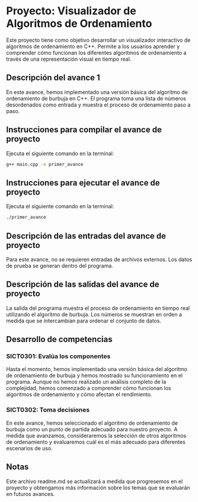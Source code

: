# Proyecto: Visualizador de Algoritmos de Ordenamiento

Este proyecto tiene como objetivo desarrollar un visualizador interactivo de algoritmos de ordenamiento en C++. Permite a los usuarios aprender y comprender cómo funcionan los diferentes algoritmos de ordenamiento a través de una representación visual en tiempo real.

## Descripción del avance 1

En este avance, hemos implementado una versión básica del algoritmo de ordenamiento de burbuja en C++. El programa toma una lista de números desordenados como entrada y muestra el proceso de ordenamiento paso a paso.

## Instrucciones para compilar el avance de proyecto
Ejecuta el siguiente comando en la terminal:

```bash
g++ main.cpp -o primer_avance
```

## Instrucciones para ejecutar el avance de proyecto
Ejecuta el siguiente comando en la terminal:

```bash
./primer_avance
```

## Descripción de las entradas del avance de proyecto
Para este avance, no se requieren entradas de archivos externos. Los datos de prueba se generan dentro del programa.

## Descripción de las salidas del avance de proyecto
La salida del programa muestra el proceso de ordenamiento en tiempo real utilizando el algoritmo de burbuja. Los números se muestran en orden a medida que se intercambian para ordenar el conjunto de datos.

## Desarrollo de competencias

### SICT0301: Evalúa los componentes
Hasta el momento, hemos implementado una versión básica del algoritmo de ordenamiento de burbuja y hemos mostrado su funcionamiento en el programa. Aunque no hemos realizado un análisis completo de la complejidad, hemos comenzado a comprender cómo funcionan los algoritmos de ordenamiento y cómo afectan el rendimiento.

### SICT0302: Toma decisiones
En este avance, hemos seleccionado el algoritmo de ordenamiento de burbuja como un punto de partida adecuado para nuestro proyecto. A medida que avanzamos, consideraremos la selección de otros algoritmos de ordenamiento y evaluaremos cuál es el más adecuado para diferentes escenarios de uso.

## Notas
Este archivo readme.md se actualizará a medida que progresemos en el proyecto y obtengamos más información sobre los temas que se evaluarán en futuros avances.
